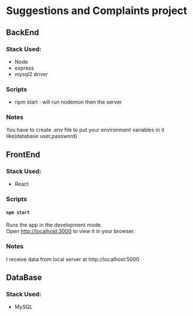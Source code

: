 # Suggestions and Complaints project

## BackEnd 
### Stack Used:
* Node
* express
* mysql2 driver
### Scripts
* npm start : will run nodemon then the server
### Notes
You have to create .env file to put your environment variables in it like(database user,password)


## FrontEnd
### Stack Used:
* React

### Scripts
#### `npm start`
Runs the app in the development mode.\
Open [http://localhost:3000](http://localhost:3000) to view it in your browser.

### Notes
I receive data from local server at http://localhost:5000


## DataBase 
### Stack Used:
* MySQL
